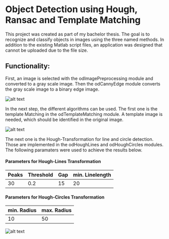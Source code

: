 # Object Detection using Hough, Ransac and Template Matching
This project was created as part of my bachelor thesis. The goal is to recognize and classify objects in images using the three named methods. In addition to the existing Matlab script files, an application was designed that cannot be uploaded due to the file size.


## Functionality:
First, an image is selected with the odImagePreprocessing module and converted to a gray scale image. Then the odCannyEdge module converts the gray scale image to a binary edge image.

![alt text](https://i.imgur.com/JynmPjP.jpeg)

In the next step, the different algorithms can be used. The first one is the template Matching in the odTemplateMatching module. A template image is needed, which should be identified in the original image.

![alt text](https://imgur.com/DLQgf54.jpg)

The next one is the Hough-Transformation for line and circle detection. Those are implemented in the odHoughLines and odHoughCircles modules. The following paramaters were used to achieve the results below.
#### Parameters for Hough-Lines Transformation
| Peaks | Threshold | Gap | min. Linelength |
|-|-|-|-|
|30|0.2|15|20|

#### Parameters for Hough-Circles Transformation
|min. Radius|max. Radius|
|-|-|
|10|50|

![alt text](https://imgur.com/EHvxQVv.jpg)
